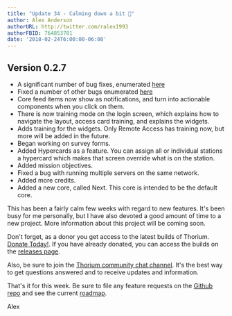 ```yaml
---
title: "Update 34 - Calming down a bit 🌊"
author: Alex Anderson
authorURL: http://twitter.com/ralex1993
authorFBID: 764853781
date: '2018-02-24T6:00:00-06:00'
---
```


## Version 0.2.7

* A significant number of bug fixes, enumerated
  [here](https://github.com/Thorium-Sim/thorium/issues?utf8=✓&q=is%3Aissue+is%3Aclosed+closed%3A%3E%3D2018-02-10)
* Fixed a number of other bugs enumerated
  [here](https://github.com/Thorium-Sim/thorium/issues/531)
* Core feed items now show as notifications, and turn into actionable components
  when you click on them.
* There is now training mode on the login screen, which explains how to navigate
  the layout, access card training, and explains the widgets.
* Adds training for the widgets. Only Remote Access has training now, but more
  will be added in the future.
* Began working on survey forms.
* Added Hypercards as a feature. You can assign all or individual stations a
  hypercard which makes that screen override what is on the station.
* Added mission objectives.
* Fixed a bug with running multiple servers on the same network.
* Added more credits.
* Added a new core, called Next. This core is intended to be the default core.

This has been a fairly calm few weeks with regard to new features. It's been
busy for me personally, but I have also devoted a good amount of time to a new
project. More information about this project will be coming soon.

Don't forget, as a donor you get access to the latest builds of Thorium.
[Donate Today!](/en/donate). If you have already donated, you can access the
builds on the [releases page](/en/releases).

Also, be sure to join the
[Thorium community chat channel](https://discord.gg/UvxTQZz). It's the best way
to get questions answered and to receive updates and information.

That's it for this week. Be sure to file any feature requests on the
[Github repo](https://github.com/Thorium-Sim/thorium/issues) and see the current
[roadmap](https://github.com/Thorium-Sim/thorium/projects/2).

Alex
